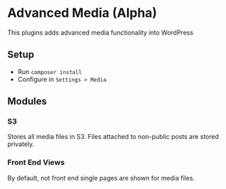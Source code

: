 # Advanced Media (Alpha)

This plugins adds advanced media functionality into WordPress

## Setup

* Run `composer install`
* Configure in `Settings > Media`


## Modules

### S3

Stores all media files in S3. Files attached to non-public posts are stored privately.

### Front End Views

By default, not front end single pages are shown for media files.